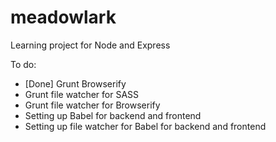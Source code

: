# meadowlark

Learning project for Node and Express

To do:

- [Done] Grunt Browserify
- Grunt file watcher for SASS
- Grunt file watcher for Browserify
- Setting up Babel for backend and frontend
- Setting up file watcher for Babel for backend and frontend
